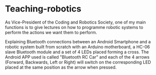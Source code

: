 # Teaching-robotics
As Vice-President of the Coding and Robotics Society, one of my main functions is to give lectures on how to programme robotic systems to perform the actions we want them to perform.



Explaining Bluetooth connections between an Android Smartphone and a robotic system built from scratch with an Arduino motherboard, a HC-06 slave Bluetooth module and a set of 4 LEDs placed forming a cross. The Android APP used is called "Bluetooth RC Car" and each of the 4 arrows (Forward, Backwards, Left or Right) will switch on the corresponding LED placed at the same position as the arrow when pressed.
